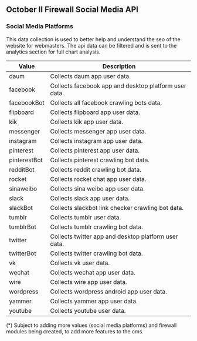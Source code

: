 ## October II Firewall Social Media API

### Social Media Platforms

This data collection is used to better help and understand the seo of the website for webmasters. The api data can be filtered and is sent to the analytics section for full chart analysis.

Value | Description
---|---
daum | Collects daum app user data.
facebook | Collects facebook app and desktop platform user data.
facebookBot | Collects all facebook crawling bots data.
flipboard | Collects flipboard app user data.
kik | Collects kik app user data.
messenger | Collects messenger app user data.
instagram | Collects instagram app user data.
pinterest | Collects pinterest app user data.
pinterestBot | Collects pinterest crawling bot data.
redditBot | Collects reddit crawling bot data.
rocket | Collects rocket chat app user data.
sinaweibo | Collects sina weibo app user data.
slack | Collects slack app user data.
slackBot | Collects slackbot link checker crawling bot data.
tumblr | Collects tumblr user data.
tumblrBot | Collects tumblr crawling bot data.
twitter | Collects twitter app and desktop platform user data.
twitterBot | Collects twitter crawling bot data.
vk | Collects vk user data.
wechat | Collects wechat app user data.
wire | Collects wire app user data.
wordpress | Collects wordpress android app user data.
yammer | Collects yammer app user data.
youtube | Collects youtube user data.

(*) Subject to adding more values (social media platforms) and firewall modules being created, to add more features to the cms.
